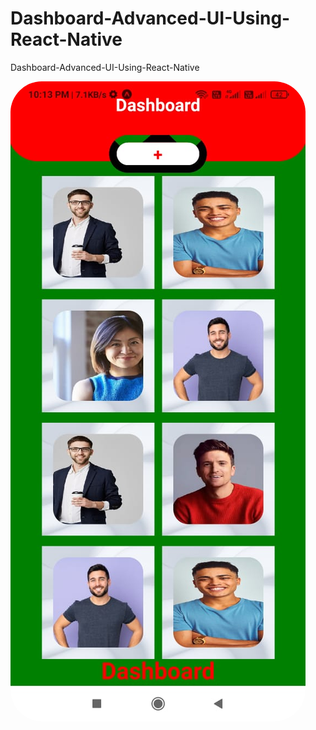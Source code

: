 # Dashboard-Advanced-UI-Using-React-Native
Dashboard-Advanced-UI-Using-React-Native 

<img src='https://github.com/Shyam3000/Dashboard-Advanced-UI-Using-React-Native-/blob/master/Output.jpeg' style='border-radius:50px;'>
